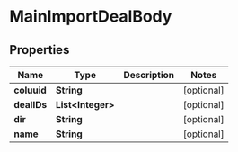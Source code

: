 
# MainImportDealBody

## Properties
Name | Type | Description | Notes
------------ | ------------- | ------------- | -------------
**coluuid** | **String** |  |  [optional]
**dealIDs** | **List&lt;Integer&gt;** |  |  [optional]
**dir** | **String** |  |  [optional]
**name** | **String** |  |  [optional]



